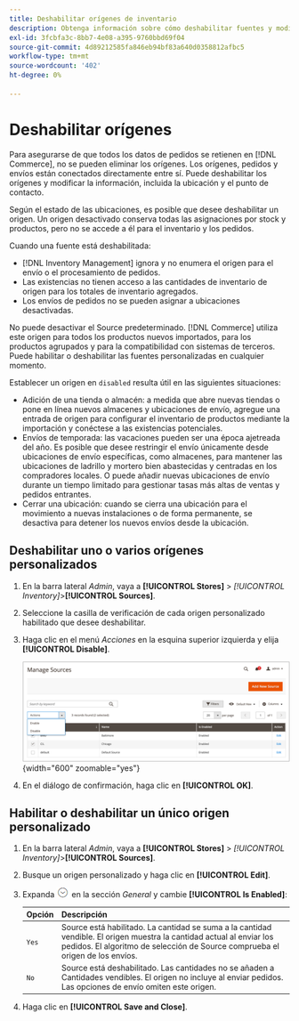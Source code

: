 ```yaml
---
title: Deshabilitar orígenes de inventario
description: Obtenga información sobre cómo deshabilitar fuentes y modificar información, incluida la ubicación y el punto de contacto.
exl-id: 3fcbfa3c-8bb7-4e08-a395-9760bbd69f04
source-git-commit: 4d89212585fa846eb94bf83a640d0358812afbc5
workflow-type: tm+mt
source-wordcount: '402'
ht-degree: 0%

---
```


# Deshabilitar orígenes

Para asegurarse de que todos los datos de pedidos se retienen en [!DNL Commerce], no se pueden eliminar los orígenes. Los orígenes, pedidos y envíos están conectados directamente entre sí. Puede deshabilitar los orígenes y modificar la información, incluida la ubicación y el punto de contacto.

Según el estado de las ubicaciones, es posible que desee deshabilitar un origen. Un origen desactivado conserva todas las asignaciones por stock y productos, pero no se accede a él para el inventario y los pedidos.

Cuando una fuente está deshabilitada:

- [!DNL Inventory Management] ignora y no enumera el origen para el envío o el procesamiento de pedidos.
- Las existencias no tienen acceso a las cantidades de inventario de origen para los totales de inventario agregados.
- Los envíos de pedidos no se pueden asignar a ubicaciones desactivadas.

No puede desactivar el Source predeterminado. [!DNL Commerce] utiliza este origen para todos los productos nuevos importados, para los productos agrupados y para la compatibilidad con sistemas de terceros. Puede habilitar o deshabilitar las fuentes personalizadas en cualquier momento.

Establecer un origen en `disabled` resulta útil en las siguientes situaciones:

- Adición de una tienda o almacén: a medida que abre nuevas tiendas o pone en línea nuevos almacenes y ubicaciones de envío, agregue una entrada de origen para configurar el inventario de productos mediante la importación y conéctese a las existencias potenciales.
- Envíos de temporada: las vacaciones pueden ser una época ajetreada del año. Es posible que desee restringir el envío únicamente desde ubicaciones de envío específicas, como almacenes, para mantener las ubicaciones de ladrillo y mortero bien abastecidas y centradas en los compradores locales. O puede añadir nuevas ubicaciones de envío durante un tiempo limitado para gestionar tasas más altas de ventas y pedidos entrantes.
- Cerrar una ubicación: cuando se cierra una ubicación para el movimiento a nuevas instalaciones o de forma permanente, se desactiva para detener los nuevos envíos desde la ubicación.

## Deshabilitar uno o varios orígenes personalizados

1. En la barra lateral _Admin_, vaya a **[!UICONTROL Stores]** > _[!UICONTROL Inventory]_>**[!UICONTROL Sources]**.

1. Seleccione la casilla de verificación de cada origen personalizado habilitado que desee deshabilitar.

1. Haga clic en el menú _Acciones_ en la esquina superior izquierda y elija **[!UICONTROL Disable]**.

   ![[!DNL Inventory Management] orígenes: menú Acciones](assets/inventory-source-disable.png){width="600" zoomable="yes"}

1. En el diálogo de confirmación, haga clic en **[!UICONTROL OK]**.

## Habilitar o deshabilitar un único origen personalizado

1. En la barra lateral _Admin_, vaya a **[!UICONTROL Stores]** > _[!UICONTROL Inventory]_>**[!UICONTROL Sources]**.

1. Busque un origen personalizado y haga clic en **[!UICONTROL Edit]**.

1. Expanda ![Selector de expansión](../assets/icon-display-expand.png) en la sección _General_ y cambie **[!UICONTROL Is Enabled]**:

   | Opción | Descripción |
   | ----- | ----- |
   | `Yes` | Source está habilitado. La cantidad se suma a la cantidad vendible. El origen muestra la cantidad actual al enviar los pedidos. El algoritmo de selección de Source comprueba el origen de los envíos. |
   | `No` | Source está deshabilitado. Las cantidades no se añaden a Cantidades vendibles. El origen no incluye al enviar pedidos. Las opciones de envío omiten este origen. |

1. Haga clic en **[!UICONTROL Save and Close]**.
